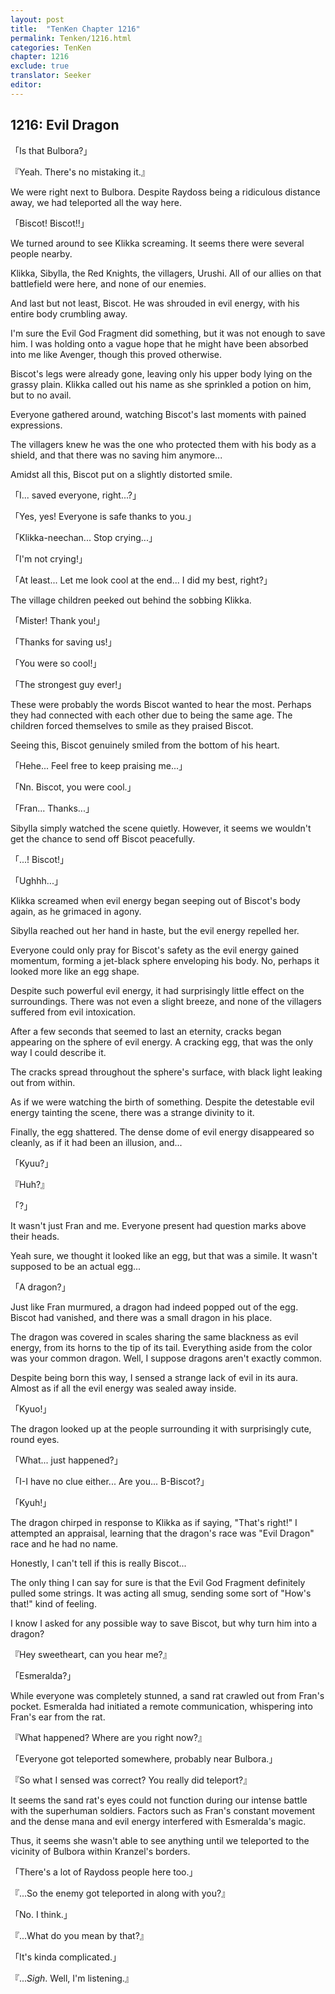 ```yaml
---
layout: post
title:  "TenKen Chapter 1216"
permalink: Tenken/1216.html
categories: TenKen
chapter: 1216
exclude: true
translator: Seeker
editor: 
---
```

<h2>1216: Evil Dragon</h2>

「Is that Bulbora?」

『Yeah. There's no mistaking it.』

We were right next to Bulbora. Despite Raydoss being a ridiculous distance away, we had teleported all the way here.

「Biscot! Biscot!!」

We turned around to see Klikka screaming. It seems there were several people nearby.

Klikka, Sibylla, the Red Knights, the villagers, Urushi. All of our allies on that battlefield were here, and none of our enemies.

And last but not least, Biscot. He was shrouded in evil energy, with his entire body crumbling away.

I'm sure the Evil God Fragment did something, but it was not enough to save him. I was holding onto a vague hope that he might have been absorbed into me like Avenger, though this proved otherwise.

Biscot's legs were already gone, leaving only his upper body lying on the grassy plain. Klikka called out his name as she sprinkled a potion on him, but to no avail.

Everyone gathered around, watching Biscot's last moments with pained expressions.

The villagers knew he was the one who protected them with his body as a shield, and that there was no saving him anymore...

Amidst all this, Biscot put on a slightly distorted smile.

「I... saved everyone, right...?」

「Yes, yes! Everyone is safe thanks to you.」

「Klikka-neechan... Stop crying...」

「I'm not crying!」

「At least... Let me look cool at the end... I did my best, right?」

The village children peeked out behind the sobbing Klikka.

「Mister! Thank you!」

「Thanks for saving us!」

「You were so cool!」

「The strongest guy ever!」

These were probably the words Biscot wanted to hear the most. Perhaps they had connected with each other due to being the same age. The children forced themselves to smile as they praised Biscot.

Seeing this, Biscot genuinely smiled from the bottom of his heart.

「Hehe... Feel free to keep praising me...」

「Nn. Biscot, you were cool.」

「Fran... Thanks...」

Sibylla simply watched the scene quietly. However, it seems we wouldn't get the chance to send off Biscot peacefully.

「...! Biscot!」

「Ughhh...」

Klikka screamed when evil energy began seeping out of Biscot's body again, as he grimaced in agony.

Sibylla reached out her hand in haste, but the evil energy repelled her.

Everyone could only pray for Biscot's safety as the evil energy gained momentum, forming a jet-black sphere enveloping his body. No, perhaps it looked more like an egg shape.

Despite such powerful evil energy, it had surprisingly little effect on the surroundings. There was not even a slight breeze, and none of the villagers suffered from evil intoxication.

After a few seconds that seemed to last an eternity, cracks began appearing on the sphere of evil energy. A cracking egg, that was the only way I could describe it.

The cracks spread throughout the sphere's surface, with black light leaking out from within.

As if we were watching the birth of something. Despite the detestable evil energy tainting the scene, there was a strange divinity to it.

Finally, the egg shattered. The dense dome of evil energy disappeared so cleanly, as if it had been an illusion, and...

「Kyuu?」

『Huh?』

「?」

It wasn't just Fran and me. Everyone present had question marks above their heads.

Yeah sure, we thought it looked like an egg, but that was a simile. It wasn't supposed to be an actual egg...

「A dragon?」

Just like Fran murmured, a dragon had indeed popped out of the egg. Biscot had vanished, and there was a small dragon in his place.

The dragon was covered in scales sharing the same blackness as evil energy, from its horns to the tip of its tail. Everything aside from the color was your common dragon. Well, I suppose dragons aren't exactly common.

Despite being born this way, I sensed a strange lack of evil in its aura. Almost as if all the evil energy was sealed away inside.

「Kyuo!」

The dragon looked up at the people surrounding it with surprisingly cute, round eyes.

「What... just happened?」

「I-I have no clue either... Are you... B-Biscot?」

「Kyuh!」

The dragon chirped in response to Klikka as if saying, "That's right!" I attempted an appraisal, learning that the dragon's race was "Evil Dragon" race and he had no name.

Honestly, I can't tell if this is really Biscot...

The only thing I can say for sure is that the Evil God Fragment definitely pulled some strings. It was acting all smug, sending some sort of "How's that!" kind of feeling.

I know I asked for any possible way to save Biscot, but why turn him into a dragon?

『Hey sweetheart, can you hear me?』

「Esmeralda?」

While everyone was completely stunned, a sand rat crawled out from Fran's pocket. Esmeralda had initiated a remote communication, whispering into Fran's ear from the rat.

『What happened? Where are you right now?』

「Everyone got teleported somewhere, probably near Bulbora.」

『So what I sensed was correct? You really did teleport?』

It seems the sand rat's eyes could not function during our intense battle with the superhuman soldiers. Factors such as Fran's constant movement and the dense mana and evil energy interfered with Esmeralda's magic.

Thus, it seems she wasn't able to see anything until we teleported to the vicinity of Bulbora within Kranzel's borders.

「There's a lot of Raydoss people here too.」

『...So the enemy got teleported in along with you?』

「No. I think.」

『...What do you mean by that?』

「It's kinda complicated.」

『...*Sigh*. Well, I'm listening.』
